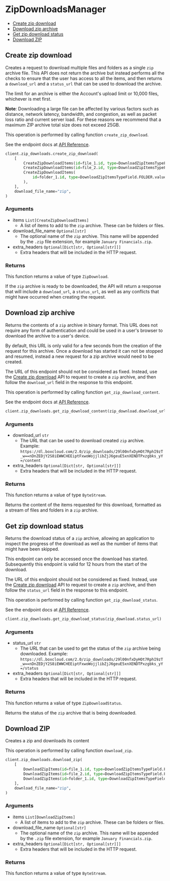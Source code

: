 # ZipDownloadsManager

- [Create zip download](#create-zip-download)
- [Download zip archive](#download-zip-archive)
- [Get zip download status](#get-zip-download-status)
- [Download ZIP](#download-zip)

## Create zip download

Creates a request to download multiple files and folders as a single `zip`
archive file. This API does not return the archive but instead performs all
the checks to ensure that the user has access to all the items, and then
returns a `download_url` and a `status_url` that can be used to download the
archive.

The limit for an archive is either the Account's upload limit or
10,000 files, whichever is met first.

**Note**: Downloading a large file can be
affected by various
factors such as distance, network latency,
bandwidth, and congestion, as well as packet loss
ratio and current server load.
For these reasons we recommend that a maximum ZIP archive
total size does not exceed 25GB.

This operation is performed by calling function `create_zip_download`.

See the endpoint docs at
[API Reference](https://developer.box.com/reference/post-zip-downloads/).

<!-- sample post_zip_downloads -->

```python
client.zip_downloads.create_zip_download(
    [
        CreateZipDownloadItems(id=file_1.id, type=DownloadZipItemsTypeField.FILE.value),
        CreateZipDownloadItems(id=file_2.id, type=DownloadZipItemsTypeField.FILE.value),
        CreateZipDownloadItems(
            id=folder_1.id, type=DownloadZipItemsTypeField.FOLDER.value
        ),
    ],
    download_file_name="zip",
)
```

### Arguments

- items `List[CreateZipDownloadItems]`
  - A list of items to add to the `zip` archive. These can be folders or files.
- download_file_name `Optional[str]`
  - The optional name of the `zip` archive. This name will be appended by the `.zip` file extension, for example `January Financials.zip`.
- extra_headers `Optional[Dict[str, Optional[str]]]`
  - Extra headers that will be included in the HTTP request.

### Returns

This function returns a value of type `ZipDownload`.

If the `zip` archive is ready to be downloaded, the API will return a
response that will include a `download_url`, a `status_url`, as well as
any conflicts that might have occurred when creating the request.

## Download zip archive

Returns the contents of a `zip` archive in binary format. This URL does not
require any form of authentication and could be used in a user's browser to
download the archive to a user's device.

By default, this URL is only valid for a few seconds from the creation of
the request for this archive. Once a download has started it can not be
stopped and resumed, instead a new request for a zip archive would need to
be created.

The URL of this endpoint should not be considered as fixed. Instead, use
the [Create zip download](e://post_zip_downloads) API to request to create a
`zip` archive, and then follow the `download_url` field in the response to
this endpoint.

This operation is performed by calling function `get_zip_download_content`.

See the endpoint docs at
[API Reference](https://developer.box.com/reference/get-zip-downloads-id-content/).

<!-- sample get_zip_downloads_id_content -->

```python
client.zip_downloads.get_zip_download_content(zip_download.download_url)
```

### Arguments

- download_url `str`
  - The URL that can be used to download created `zip` archive. Example: `https://dl.boxcloud.com/2.0/zip_downloads/29l00nfxDyHOt7RphI9zT_w==nDnZEDjY2S8iEWWCHEEiptFxwoWojjlibZjJ6geuE5xnXENDTPxzgbks_yY=/content`
- extra_headers `Optional[Dict[str, Optional[str]]]`
  - Extra headers that will be included in the HTTP request.

### Returns

This function returns a value of type `ByteStream`.

Returns the content of the items requested for this download, formatted as
a stream of files and folders in a `zip` archive.

## Get zip download status

Returns the download status of a `zip` archive, allowing an application to
inspect the progress of the download as well as the number of items that
might have been skipped.

This endpoint can only be accessed once the download has started.
Subsequently this endpoint is valid for 12 hours from the start of the
download.

The URL of this endpoint should not be considered as fixed. Instead, use
the [Create zip download](e://post_zip_downloads) API to request to create a
`zip` archive, and then follow the `status_url` field in the response to
this endpoint.

This operation is performed by calling function `get_zip_download_status`.

See the endpoint docs at
[API Reference](https://developer.box.com/reference/get-zip-downloads-id-status/).

<!-- sample get_zip_downloads_id_status -->

```python
client.zip_downloads.get_zip_download_status(zip_download.status_url)
```

### Arguments

- status_url `str`
  - The URL that can be used to get the status of the `zip` archive being downloaded. Example: `https://dl.boxcloud.com/2.0/zip_downloads/29l00nfxDyHOt7RphI9zT_w==nDnZEDjY2S8iEWWCHEEiptFxwoWojjlibZjJ6geuE5xnXENDTPxzgbks_yY=/status`
- extra_headers `Optional[Dict[str, Optional[str]]]`
  - Extra headers that will be included in the HTTP request.

### Returns

This function returns a value of type `ZipDownloadStatus`.

Returns the status of the `zip` archive that is being downloaded.

## Download ZIP

Creates a zip and downloads its content

This operation is performed by calling function `download_zip`.

```python
client.zip_downloads.download_zip(
    [
        DownloadZipItems(id=file_1.id, type=DownloadZipItemsTypeField.FILE.value),
        DownloadZipItems(id=file_2.id, type=DownloadZipItemsTypeField.FILE.value),
        DownloadZipItems(id=folder_1.id, type=DownloadZipItemsTypeField.FOLDER.value),
    ],
    download_file_name="zip",
)
```

### Arguments

- items `List[DownloadZipItems]`
  - A list of items to add to the `zip` archive. These can be folders or files.
- download_file_name `Optional[str]`
  - The optional name of the `zip` archive. This name will be appended by the `.zip` file extension, for example `January Financials.zip`.
- extra_headers `Optional[Dict[str, Optional[str]]]`
  - Extra headers that will be included in the HTTP request.

### Returns

This function returns a value of type `ByteStream`.
